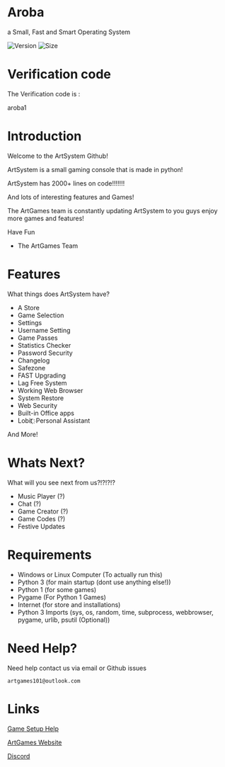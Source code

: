 # Aroba
a Small, Fast and Smart Operating System

![Version](https://img.shields.io/badge/Version-v11.0-blue.svg?style=social)   ![Size](https://img.shields.io/badge/ArtSystem%20Size-500%20KB-green.svg)

# Verification code

The Verification code is : 

aroba1

# Introduction

Welcome to the ArtSystem Github!

ArtSystem is a small gaming console that is made in python!

ArtSystem has 2000+ lines on code!!!!!!!

And lots of interesting features and Games!

The ArtGames team is constantly updating ArtSystem to you guys enjoy more games
and features!

Have Fun

- The ArtGames Team

# Features

What things does ArtSystem have?

* A Store
* Game Selection
* Settings
* Username Setting
* Game Passes
* Statistics Checker
* Password Security
* Changelog
* Safezone
* FAST Upgrading
* Lag Free System
* Working Web Browser
* System Restore
* Web Security
* Built-in Office apps
* Lobit ҉  Personal Assistant

And More!


# Whats Next?
What will you see next from us?!?!?!?

* Music Player (?)
* Chat (?)
* Game Creator (?)
* Game Codes (?)
* Festive Updates

# Requirements

* Windows or Linux Computer  (To actually run this)
* Python 3 (for main startup (dont use anything else!))
* Python 1 (for some games)
* Pygame (For Python 1 Games)
* Internet (for store and installations)
* Python 3 Imports (sys, os, random, time, subprocess, webbrowser, pygame, urlib, psutil (Optional))

# Need Help?

Need help contact us via email or Github issues

`artgames101@outlook.com`


# Links

[Game Setup Help](https://github.com/ArtGames101/ArtSystem/wiki)


[ArtGames Website](http://artgames101.webstarts.com/)


[Discord](https://discord.gg/ThYkXk4)
